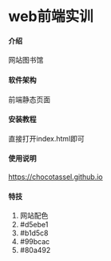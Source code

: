 # web前端实训

#### 介绍
网站图书馆

#### 软件架构
前端静态页面


#### 安装教程

直接打开index.html即可

#### 使用说明

https://chocotassel.github.io


#### 特技

1.  网站配色
  1. #d5ebe1
  2. #b1d5c8
  3. #99bcac
  4. #80a492
